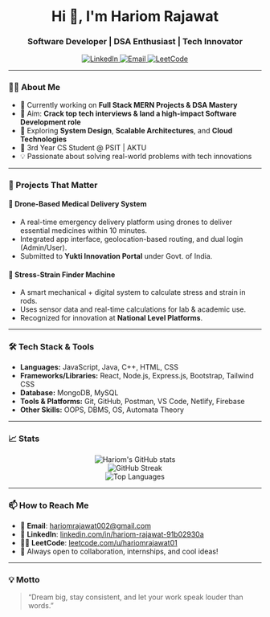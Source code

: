 <h1 align="center">Hi 👋, I'm Hariom Rajawat</h1>
<h3 align="center">Software Developer | DSA Enthusiast | Tech Innovator</h3>

<p align="center">
  <a href="https://www.linkedin.com/in/hariom-rajawat-91b02930a/">
    <img alt="LinkedIn" src="https://img.shields.io/badge/LinkedIn-blue?style=for-the-badge&logo=linkedin&logoColor=white">
  </a>
  <a href="mailto:hariomrajawat002@gmail.com">
    <img alt="Email" src="https://img.shields.io/badge/Email-grey?style=for-the-badge&logo=gmail&logoColor=white">
  </a>
  <a href="https://leetcode.com/u/hariomrajawat01/">
    <img alt="LeetCode" src="https://img.shields.io/badge/LeetCode-orange?style=for-the-badge&logo=leetcode&logoColor=white">
  </a>
</p>

---

### 👨‍💻 About Me

- 🔭 Currently working on **Full Stack MERN Projects & DSA Mastery**
- 🎯 Aim: **Crack top tech interviews & land a high-impact Software Development role**
- 🧠 Exploring **System Design**, **Scalable Architectures**, and **Cloud Technologies**
- 🚀 3rd Year CS Student @ PSIT | AKTU
- 💡 Passionate about solving real-world problems with tech innovations

---

### 🧩 Projects That Matter

#### 🚁 Drone-Based Medical Delivery System
- A real-time emergency delivery platform using drones to deliver essential medicines within 10 minutes.
- Integrated app interface, geolocation-based routing, and dual login (Admin/User).
- Submitted to **Yukti Innovation Portal** under Govt. of India.

#### 🔩 Stress-Strain Finder Machine
- A smart mechanical + digital system to calculate stress and strain in rods.
- Uses sensor data and real-time calculations for lab & academic use.
- Recognized for innovation at **National Level Platforms**.

---

### 🛠️ Tech Stack & Tools

- **Languages:** JavaScript, Java, C++, HTML, CSS
- **Frameworks/Libraries:** React, Node.js, Express.js, Bootstrap, Tailwind CSS
- **Database:** MongoDB, MySQL
- **Tools & Platforms:** Git, GitHub, Postman, VS Code, Netlify, Firebase
- **Other Skills:** OOPS, DBMS, OS, Automata Theory

---

### 📈 Stats

<p align="center">
  <img src="https://github-readme-stats.vercel.app/api?username=hariomrajawat02&show_icons=true&theme=tokyonight" alt="Hariom's GitHub stats"/>
  <br/>
  <img src="https://github-readme-streak-stats.herokuapp.com/?user=hariomrajawat02&theme=tokyonight" alt="GitHub Streak"/>
  <br/>
  <img src="https://github-readme-stats.vercel.app/api/top-langs/?username=hariomrajawat02&layout=compact&theme=tokyonight" alt="Top Languages"/>
</p>

---

### 📫 How to Reach Me

- 📩 **Email**: hariomrajawat002@gmail.com  
- 🔗 **LinkedIn**: [linkedin.com/in/hariom-rajawat-91b02930a](https://www.linkedin.com/in/hariom-rajawat-91b02930a/)  
- 👨‍💻 **LeetCode**: [leetcode.com/u/hariomrajawat01](https://leetcode.com/u/hariomrajawat01)  
- 🧠 Always open to collaboration, internships, and cool ideas!

---

### 💡 Motto

> “Dream big, stay consistent, and let your work speak louder than words.”
